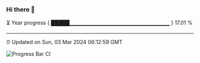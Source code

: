 ### Hi there 👋

⏳ Year progress { █████▁▁▁▁▁▁▁▁▁▁▁▁▁▁▁▁▁▁▁▁▁▁▁▁▁ } 17.01 %

---

⏰ Updated on Sun, 03 Mar 2024 06:12:59 GMT

![Progress Bar CI](https://github.com/liununu/liununu/workflows/Progress%20Bar%20CI/badge.svg)
